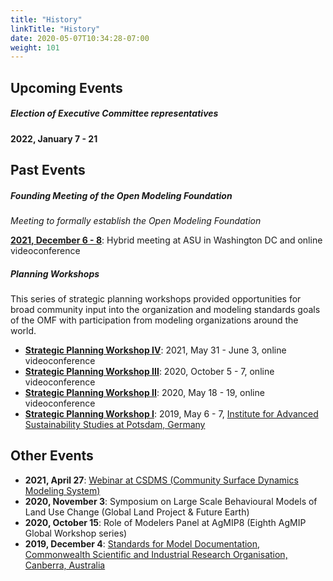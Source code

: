 ```yaml
---
title: "History"
linkTitle: "History"
date: 2020-05-07T10:34:28-07:00
weight: 101
---
```


## Upcoming Events
##### **Election of Executive Committee representatives**
**2022, January 7 - 21**

## Past Events
##### **Founding Meeting of the Open Modeling Foundation**

_Meeting to formally establish the Open Modeling Foundation_  

**[2021, December 6 - 8](/history/agenda_org_meeting_20211206.pdf)**: Hybrid meeting at ASU in Washington DC and online videoconference


##### **Planning Workshops**

This series of strategic planning workshops provided opportunities for broad community input into the organization and modeling standards goals of the OMF with participation from modeling organizations around the world.  

- **[Strategic Planning Workshop IV](/history/workshop_agenda_20210601.pdf)**: 2021, May 31 - June 3, online videoconference  
- **[Strategic Planning Workshop III](/history/workshop_agenda_20201005.pdf)**: 2020, October 5 - 7, online videoconference  
- **[Strategic Planning Workshop II](/history/workshop_agenda_20200518.pdf)**: 2020, May 18 - 19, online videoconference  
- **[Strategic Planning Workshop I](/history/workshop_agenda_20190506.pdf)**: 2019, May 6 - 7, [Institute for Advanced Sustainability Studies at Potsdam, Germany](https://www.iass-potsdam.de/)

## Other Events

- **2021, April 27**: [Webinar at CSDMS (Community Surface Dynamics Modeling System)](https://csdms.colorado.edu/wiki/Presenters-0543)     
- **2020, November 3**: Symposium on Large Scale Behavioural Models of Land Use Change (Global Land Project & Future Earth)  
- **2020, October 15**: Role of Modelers Panel at AgMIP8 (Eighth AgMIP Global Workshop series)  
- **2019, December 4**: [Standards for Model Documentation, Commonwealth Scientific and Industrial Research Organisation, Canberra, Australia](/history/workshop_agenda_20191204.pdf)

